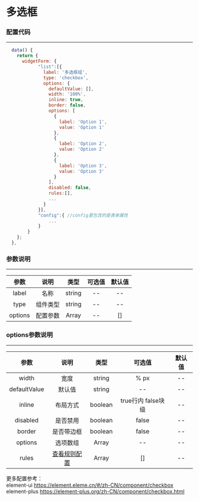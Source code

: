 <h1>多选框</h1>

### 配置代码
---
```js
  data() {
    return {
      widgetForm: {
            "list":[{
              label: '多选框组',
              type: 'checkbox',
              options: {
                defaultValue: [],
                width: '100%',
                inline: true,
                border: false,
                options: [
                  {
                    label: 'Option 1',
                    value: 'Option 1'
                  },
                  {
                    label: 'Option 2',
                    value: 'Option 2'
                  },
                  {
                    label: 'Option 3',
                    value: 'Option 3'
                  }
                ],
                disabled: false,
                rules:[],
                ...
              }
            }],
            "config":{ //config里包含的是表单属性
                ...
            }
        }
    };
  },
```

### 参数说明
---
| 参数 | 说明 | 类型 | 可选值 | 默认值 |
| :-----------: | :--------------------: | :-----: | :-----: | :----: |
| label | 名称 | string |  -- |  --  |
| type | 组件类型 | string |  -- |  --  |
| options | 配置参数 | Array |  -- |   []  |

### options参数说明
---
| 参数 | 说明 | 类型 | 可选值 | 默认值 |
| :-----------: | :--------------------: | :-----: | :-----: | :----: |
| width | 宽度 | string |  % px  |  --  |
| defaultValue | 默认值 | string |  --  |  --  |
| inline | 布局方式 | boolean |  true行内 false块级  |  --  |
| disabled | 是否禁用 | boolean | false |  --  |
| border | 是否带边框 | boolean | false |  --  |
| options | 选项数组 | Array |  --  |  --  |
| rules | <a href="/handbook/rules">查看规则配置</a> | Array |  []  |  --  |

更多配置参考：<br>
element-ui <a href="https://element.eleme.cn/#/zh-CN/component/checkbox" target="_blank">https://element.eleme.cn/#/zh-CN/component/checkbox</a><br>
element-plus <a href="https://element-plus.org/zh-CN/component/checkbox.html" target="_blank">https://element-plus.org/zh-CN/component/checkbox.html</a>


